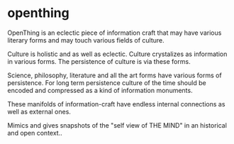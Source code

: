 # openthing
OpenThing is an eclectic piece of information craft that may have various literary forms and may touch various fields of culture.

Culture is holistic and as well as eclectic. Culture crystalizes as information in various forms. The persistence of culture is via these forms.

Science, philosophy, literature and all the art forms have various forms of persistence. For long term persistence culture of the time should be encoded and compressed as a kind of information monuments.

These manifolds of information-craft have endless internal connections as well as external ones.

Mimics and gives snapshots of the "self view of THE MIND" in an historical and open context..


